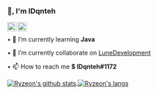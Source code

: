 ### 👋, I'm lDqnteh

<a href="https://twitter.com/lDqnteh">
  <img align="left" alt="Ryzeon" width="21px" src="https://raw.githubusercontent.com/anuraghazra/anuraghazra/master/assets/twitter.svg" />
</a>

<a href="https://lune.dev/discord">
  <img align="left" alt="Ryzeon" width="21px" src="https://raw.githubusercontent.com/anuraghazra/anuraghazra/master/assets/discord-round.svg" />
</a>

<br />

• 🌱 I’m currently learning **Java**

• 🔭 I’m currently collaborate on [LuneDevelopment](https://github.com/LuneDevelopment)

• 📫 How to reach me **$ lDqnteh#1172**

<a href="https://github.com/lDqnteh">
  <img align="center" src="https://github-readme-stats.anuraghazra1.vercel.app/api?username=lDqnteh&show_icons=true&include_all_commits=false&theme=radical&count_private=true" alt="Ryzeon's github stats" />
</a>

<a href="https://github.com/lDqnteh">
  <img align="center" src="https://github-readme-stats.vercel.app/api/top-langs/?username=lDqnteh&layout=compact&theme=radical" alt="Ryzeon's langs" />
</a>
  
<br />
<br />

